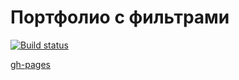 # Портфолио с фильтрами

[![Build status](https://ci.appveyor.com/api/projects/status/ccrecxau9bh6g90c?svg=true)](https://ci.appveyor.com/project/SergeStepanov/ra-2-1-portfolio-with-filters)

[gh-pages]()